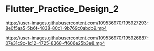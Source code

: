 # Flutter_Practice_Design_2

https://user-images.githubusercontent.com/109536970/195927293-8e0f5aa5-5b6f-4838-80c1-9b769c0abcb9.mp4

https://user-images.githubusercontent.com/109536970/195926887-07e31c9c-1c12-4725-8368-ff606e25b3e8.mp4


